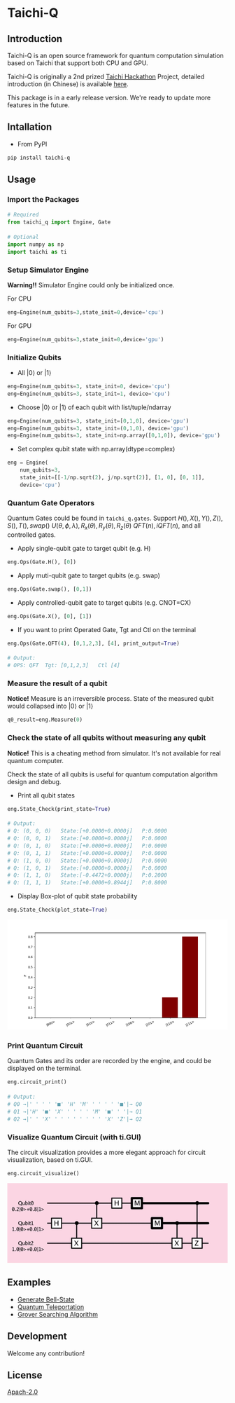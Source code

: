 # Taichi-Q

## Introduction

Taichi-Q is an open source framework for quantum computation simulation based on Taichi that support both CPU and GPU.

Taichi-Q is originally a 2nd prized [Taichi Hackathon](https://forum.taichi-lang.cn/t/topic/3647) Project, detailed introduction (in Chinese) is available [here](https://bughht.github.io/university_shu/taichi-q-introduction/).

This package is in a early release version. We're ready to update more features in the future.

## Intallation

+ From PyPI

```bash
pip install taichi-q
```

## Usage

### Import the Packages

```python
# Required
from taichi_q import Engine, Gate

# Optional
import numpy as np
import taichi as ti
```

### Setup Simulator Engine

**Warning!!** Simulator Engine could only be initialized once.

For CPU

```python
eng=Engine(num_qubits=3,state_init=0,device='cpu')
```

For GPU

```python
eng=Engine(num_qubits=3,state_init=0,device='gpu')
```

### Initialize Qubits

+ All $|0\rangle$ or $|1\rangle$

```python
eng=Engine(num_qubits=3, state_init=0, device='cpu')
eng=Engine(num_qubits=3, state_init=1, device='cpu')
```

+ Choose $|0\rangle$ or $|1\rangle$ of each qubit with list/tuple/ndarray

```python
eng=Engine(num_qubits=3, state_init=[0,1,0], device='gpu')
eng=Engine(num_qubits=3, state_init=(0,1,0), device='gpu')
eng=Engine(num_qubits=3, state_init=np.array([0,1,0]), device='gpu')
```

+ Set complex qubit state with np.array(dtype=complex)

```python
eng = Engine(
    num_qubits=3,
    state_init=[[-1/np.sqrt(2), j/np.sqrt(2)], [1, 0], [0, 1]],
    device='cpu')
```

### Quantum Gate Operators

Quantum Gates could be found in `taichi_q.gates`. Support $H(), X(), Y(), Z(), S(), T(), swap()$
$U(\theta, \phi, \lambda), R_x(\theta), R_y(\theta), R_z(\theta)$
$QFT(n), iQFT(n)$, and all controlled gates.

+ Apply single-qubit gate to target qubit (e.g. H)

```python
eng.Ops(Gate.H(), [0])
```

+ Apply muti-qubit gate to target qubits (e.g. swap)

```python
eng.Ops(Gate.swap(), [0,1])
```

+ Apply controlled-qubit gate to target qubits (e.g. CNOT=CX)

```python
eng.Ops(Gate.X(), [0], [1])
```

+ If you want to print Operated Gate, Tgt and Ctl on the terminal

```python
eng.Ops(Gate.QFT(4), [0,1,2,3], [4], print_output=True)

# Output:
# OPS: QFT  Tgt: [0,1,2,3]   Ctl [4]

```

### Measure the result of a qubit

**Notice!** Measure is an irreversible process. State of the measured qubit would collapsed into $|0\rangle$ or $|1\rangle$

```python
q0_result=eng.Measure(0)
```

### Check the state of all qubits without measuring any qubit

**Notice!** This is a cheating method from simulator. It's not available for real quantum computer.

Check the state of all qubits is useful for quantum computation algorithm design and debug.

+ Print all qubit states

```python
eng.State_Check(print_state=True)

# Output:
# Q: (0, 0, 0)   State:[+0.0000+0.0000j]   P:0.0000
# Q: (0, 0, 1)   State:[+0.0000+0.0000j]   P:0.0000
# Q: (0, 1, 0)   State:[+0.0000+0.0000j]   P:0.0000
# Q: (0, 1, 1)   State:[+0.0000+0.0000j]   P:0.0000
# Q: (1, 0, 0)   State:[+0.0000+0.0000j]   P:0.0000
# Q: (1, 0, 1)   State:[+0.0000+0.0000j]   P:0.0000
# Q: (1, 1, 0)   State:[-0.4472+0.0000j]   P:0.2000
# Q: (1, 1, 1)   State:[+0.0000+0.8944j]   P:0.8000
```

+ Display Box-plot of qubit state probability

```python
eng.State_Check(plot_state=True)
```

![boxplot](img/Boxplot.png)

### Print Quantum Circuit

Quantum Gates and its order are recorded by the engine, and could be displayed on the terminal.

```python
eng.circuit_print()

# Output:
# Q0 →|' ' ' ' '■' 'H' 'M' ' ' ' ' '■'|→ Q0
# Q1 →|'H' '■' 'X' ' ' ' ' 'M' '■' ' '|→ Q1
# Q2 →|' ' 'X' ' ' ' ' ' ' ' ' 'X' 'Z'|→ Q2
```

### Visualize Quantum Circuit (with ti.GUI)

The circuit visualization provides a more elegant approach for circuit visualization, based on ti.GUI.

```python
eng.circuit_visualize()
```

![visualize](img/taichi_q.gif)

## Examples

+ [Generate Bell-State](example/bellstate.py)
+ [Quantum Teleportation](example/teleport.py)
+ [Grover Searching Algorithm](example/grover.py)

## Development

Welcome any contribution!

## License

[Apach-2.0](LICENSE)
